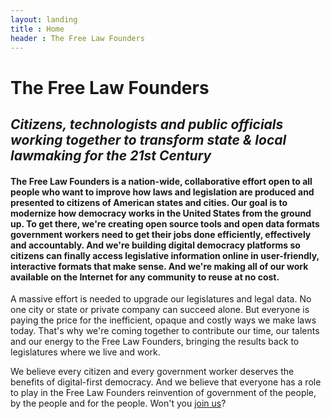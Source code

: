 ```yaml
---
layout: landing
title : Home
header : The Free Law Founders
---
```


# The Free Law Founders

## *Citizens, technologists and public officials working together to transform state & local lawmaking for the 21st Century*

#### The Free Law Founders is a nation-wide, collaborative effort open to all people who want to improve how laws and legislation are produced and presented to citizens of American states and cities.  Our goal is to modernize how democracy works in the United States from the ground up.  To get there, we're creating open source tools and open data formats government workers need to get their jobs done efficiently, effectively and accountably.  And we're building digital democracy platforms so citizens can finally access legislative information online in user-friendly, interactive formats that make sense.  And we're making all of our work available on the Internet for any community to reuse at no cost.  


A massive effort is needed to upgrade our legislatures and legal data.  No one city or state or private company can succeed alone.  But everyone is paying the price for the inefficient, opaque and costly ways we make laws today.  That's why we're coming together to contribute our time, our talents and our energy to the Free Law Founders, bringing the results back to legislatures where we live and work.  

We believe every citizen and every government worker deserves the benefits of digital-first democracy.  And we believe that everyone has a role to play in the Free Law Founders reinvention of government of the people, by the people and for the people.  Won't you [join us](http://eepurl.com/Yu7fr)?
